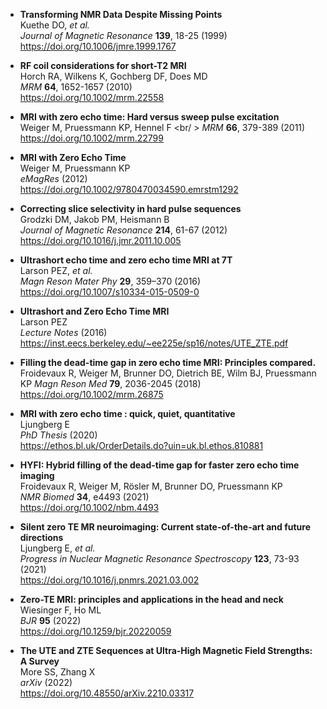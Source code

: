 - **Transforming NMR Data Despite Missing Points** <br />
  Kuethe DO, _et al._ <br />
  _Journal of Magnetic Resonance_ **139**, 18-25 (1999) <br />
  https://doi.org/10.1006/jmre.1999.1767

- **RF coil considerations for short-T2 MRI** <br />
  Horch RA, Wilkens K, Gochberg DF, Does MD <br />
  _MRM_ **64**, 1652-1657 (2010) <br />
  https://doi.org/10.1002/mrm.22558

- **MRI with zero echo time: Hard versus sweep pulse excitation** <br />
  Weiger M, Pruessmann KP, Hennel F <br/ >
  _MRM_ **66**, 379-389 (2011) <br />
  https://doi.org/10.1002/mrm.22799

- **MRI with Zero Echo Time** <br />
  Weiger M, Pruessmann KP <br />
  _eMagRes_ (2012) <br />
  https://doi.org/10.1002/9780470034590.emrstm1292

- **Correcting slice selectivity in hard pulse sequences** <br />
  Grodzki DM, Jakob PM, Heismann B <br />
  _Journal of Magnetic Resonance_ **214**, 61-67 (2012) <br />
  https://doi.org/10.1016/j.jmr.2011.10.005

- **Ultrashort echo time and zero echo time MRI at 7T** <br />
  Larson PEZ, _et al._ <br />
  _Magn Reson Mater Phy_ **29**, 359–370 (2016) <br />
  https://doi.org/10.1007/s10334-015-0509-0

- **Ultrashort	and	Zero	Echo	Time	MRI** <br />
  Larson PEZ <br />
  _Lecture Notes_ (2016) <br />
  https://inst.eecs.berkeley.edu/~ee225e/sp16/notes/UTE_ZTE.pdf

- **Filling the dead-time gap in zero echo time MRI: Principles compared.** <br />
  Froidevaux R, Weiger M, Brunner DO, Dietrich BE, Wilm BJ, Pruessmann KP
  _Magn Reson Med_ **79**, 2036-2045 (2018) <br />
  https://doi.org/10.1002/mrm.26875

- **MRI with zero echo time : quick, quiet, quantitative** <br />
  Ljungberg E <br />
  _PhD Thesis_ (2020) <br />
  https://ethos.bl.uk/OrderDetails.do?uin=uk.bl.ethos.810881
  
- **HYFI: Hybrid filling of the dead-time gap for faster zero echo time imaging** <br />
  Froidevaux R, Weiger M, Rösler M, Brunner DO, Pruessmann KP <br />
  _NMR Biomed_ **34**, e4493 (2021) <br />
  https://doi.org/10.1002/nbm.4493
  
- **Silent zero TE MR neuroimaging: Current state-of-the-art and future directions** <br />
  Ljungberg E, _et al._ <br />
  _Progress in Nuclear Magnetic Resonance Spectroscopy_ **123**, 73-93 (2021) <br />
  https://doi.org/10.1016/j.pnmrs.2021.03.002
  
- **Zero-TE MRI: principles and applications in the head and neck** <br />
  Wiesinger F, Ho ML <br />
  _BJR_ **95** (2022) <br />
  https://doi.org/10.1259/bjr.20220059
  
- **The UTE and ZTE Sequences at Ultra-High Magnetic Field Strengths: A Survey** <br />
  More SS, Zhang X <br />
  _arXiv_ (2022) <br />
  https://doi.org/10.48550/arXiv.2210.03317
